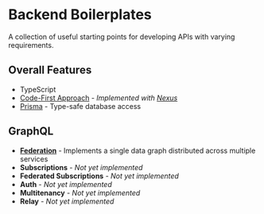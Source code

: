 # Backend Boilerplates

A collection of useful starting points for developing APIs with varying requirements.

## Overall Features

- TypeScript
- [Code-First Approach](https://www.prisma.io/blog/introducing-graphql-nexus-code-first-graphql-server-development-ll6s1yy5cxl5) - _Implemented with [Nexus](https://nexusjs.org/)_
- [Prisma](https://prisma.io/) - Type-safe database access

## GraphQL

- [**Federation**](boilerplates/graphql-federation/README.md) - Implements a single data graph distributed across multiple services
- **Subscriptions** - _Not yet implemented_
- **Federated Subscriptions** - _Not yet implemented_
- **Auth** - _Not yet implemented_
- **Multitenancy** - _Not yet implemented_
- **Relay** - _Not yet implemented_
